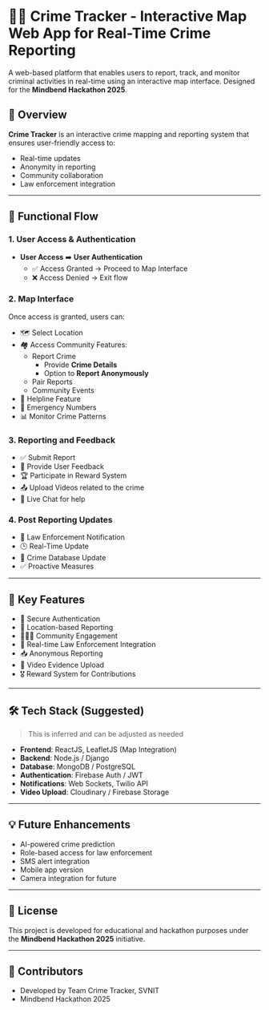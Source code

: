 # 🕵️‍♂️ Crime Tracker - Interactive Map Web App for Real-Time Crime Reporting

A web-based platform that enables users to report, track, and monitor criminal activities in real-time using an interactive map interface. Designed for the **Mindbend Hackathon 2025**.

## 🚀 Overview

**Crime Tracker** is an interactive crime mapping and reporting system that ensures user-friendly access to:
- Real-time updates
- Anonymity in reporting
- Community collaboration
- Law enforcement integration

---

## 🧭 Functional Flow

### 1. **User Access & Authentication**
- **User Access** ➡️ **User Authentication**
  - ✅ Access Granted → Proceed to Map Interface
  - ❌ Access Denied → Exit flow

### 2. **Map Interface**
Once access is granted, users can:
- 🗺️ Select Location
- 🏘️ Access Community Features:
  - Report Crime
    - Provide **Crime Details**
    - Option to **Report Anonymously**
  - Pair Reports
  - Community Events
- 🏥 Helpline Feature
- 🚨 Emergency Numbers
- 📊 Monitor Crime Patterns

### 3. **Reporting and Feedback**
- ✅ Submit Report
- 💬 Provide User Feedback
- 🏆 Participate in Reward System
- 📤 Upload Videos related to the crime
- 💬 Live Chat for help

### 4. **Post Reporting Updates**
- 📡 Law Enforcement Notification
- 🕒 Real-Time Update
- 🔄 Crime Database Update
- ✅ Proactive Measures

---

## 🎯 Key Features

- 🔐 Secure Authentication
- 📍 Location-based Reporting
- 🧑‍🤝‍🧑 Community Engagement
- 👮 Real-time Law Enforcement Integration
- 📥 Anonymous Reporting
- 🎥 Video Evidence Upload
- 🎖️ Reward System for Contributions

---

## 🛠️ Tech Stack (Suggested)
> This is inferred and can be adjusted as needed

- **Frontend**: ReactJS, LeafletJS (Map Integration)
- **Backend**: Node.js / Django
- **Database**: MongoDB / PostgreSQL
- **Authentication**: Firebase Auth / JWT
- **Notifications**: Web Sockets, Twilio API
- **Video Upload**: Cloudinary / Firebase Storage

---

## 💡 Future Enhancements

- AI-powered crime prediction
- Role-based access for law enforcement
- SMS alert integration
- Mobile app version
- Camera integration for future 

---

## 📜 License

This project is developed for educational and hackathon purposes under the **Mindbend Hackathon 2025** initiative.

---

## 🤝 Contributors

- Developed by Team Crime Tracker, SVNIT
- Mindbend Hackathon 2025
